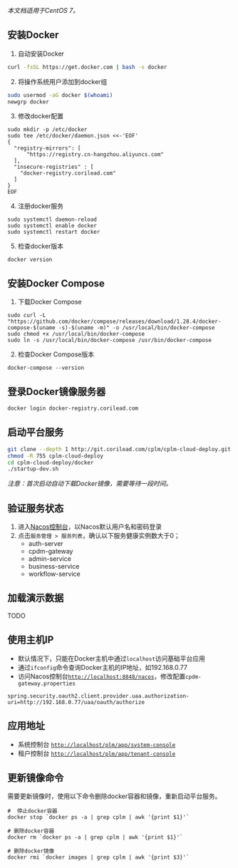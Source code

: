 *本文档适用于CentOS 7。*
## 安装Docker
1. 自动安装Docker
```sh
curl -fsSL https://get.docker.com | bash -s docker
```
2. 将操作系统用户添加到docker组
```sh
sudo usermod -aG docker $(whoami)
newgrp docker
```
3. 修改docker配置
```
sudo mkdir -p /etc/docker
sudo tee /etc/docker/daemon.json <<-'EOF'
{
  "registry-mirrors": [
      "https://registry.cn-hangzhou.aliyuncs.com"
  ],
  "insecure-registries" : [
    "docker-registry.corilead.com"
  ]
}
EOF
```
4. 注册docker服务
```
sudo systemctl daemon-reload
sudo systemctl enable docker
sudo systemctl restart docker
```
5. 检查docker版本
```
docker version
```

## 安装Docker Compose
1. 下载Docker Compose
```
sudo curl -L "https://github.com/docker/compose/releases/download/1.28.4/docker-compose-$(uname -s)-$(uname -m)" -o /usr/local/bin/docker-compose
sudo chmod +x /usr/local/bin/docker-compose
sudo ln -s /usr/local/bin/docker-compose /usr/bin/docker-compose
```
2. 检查Docker Compose版本
```
docker-compose --version
```

## 登录Docker镜像服务器
```sh
docker login docker-registry.corilead.com
```

## 启动平台服务
```sh
git clone --depth 1 http://git.corilead.com/cplm/cplm-cloud-deploy.git
chmod -R 755 cplm-cloud-deploy
cd cplm-cloud-deploy/docker
./startup-dev.sh
```
*注意：首次启动自动下载Docker镜像，需要等待一段时间。*

## 验证服务状态
1. 进入[Nacos控制台](http://localhost:8848/nacos)，以Nacos默认用户名和密码登录
2. 点击`服务管理 > 服务列表`，确认以下服务健康实例数大于0；
    - auth-server
    - cpdm-gateway
    - admin-service
    - business-service
    - workflow-service

## 加载演示数据
TODO

## 使用主机IP
* 默认情况下，只能在Docker主机中通过`localhost`访问基础平台应用
* 通过`ifconfig`命令查询Docker主机的IP地址，如192.168.0.77
* 访问Nacos控制台[`http://localhost:8848/nacos`](http://localhost:8848/nacos)，修改配置`cpdm-gateway.properties`
```
spring.security.oauth2.client.provider.uaa.authorization-uri=http://192.168.0.77/uaa/oauth/authorize
```


## 应用地址
* 系统控制台 [`http://localhost/plm/app/system-console`](http://localhost/plm/app/system-console)
* 租户控制台 [`http://localhost/plm/app/tenant-console`](http://localhost/plm/app/tenant-console)

## 更新镜像命令
需要更新镜像时，使用以下命令删除docker容器和镜像，重新启动平台服务。
```
#  停止docker容器
docker stop `docker ps -a | grep cplm | awk '{print $1}'`

# 删除docker容器
docker rm `docker ps -a | grep cplm | awk '{print $1}'`

# 删除docker镜像
docker rmi `docker images | grep cplm | awk '{print $3}'`
```

